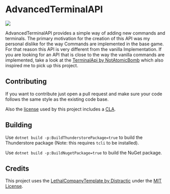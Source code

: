 # AdvancedTerminalAPI
[![](https://img.shields.io/badge/Computerdores-AdvancedTerminalAPI-brightgreen
)](https://thunderstore.io/c/lethal-company/p/Computerdores/AdvancedTerminalAPI/)

AdvancedTerminalAPI provides a simple way of adding new commands and terminals.
The primary motivation for the creation of this API was my personal dislike for the way Commands are implemented in the base game. For that reason this API is very different from the vanilla Implementation.
If you are looking for an API that is close to the way the vanilla commands are implemented, take a look at the [TerminalApi by NotAtomicBomb](https://github.com/NotAtomicBomb/TerminalApi/) which also inspired me to pick up this project. 

## Contributing
If you want to contribute just open a pull request and make sure your code follows the same style as the existing code base.

Also the [license](LICENSE) used by this project includes a [CLA](https://en.wikipedia.org/wiki/Contributor_License_Agreement).

## Building
Use `dotnet build -p:BuildThunderstorePackage=true` to build the Thunderstore package (Note: this requires `tcli` to be installed).

Use `dotnet build -p:BuildNugetPackage=true` to build the NuGet package.

## Credits
This project uses the [LethalCompanyTemplate by Distractic](https://github.com/Distractic/LethalCompanyTemplate) under the [MIT License](https://github.com/Distractic/LethalCompanyTemplate/blob/main/LICENSE).
